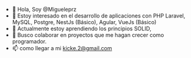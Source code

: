 - 👋 Hola, Soy @Migueleprz
- 👀 Estoy interesado en el desarrollo de aplicaciones con PHP Laravel, MySQL, Postgre, NestJs (Básico),  Agular, VueJs (Básico)
- 🌱 Actualmente estoy aprendiendo los principios SOLID,
- 💞️ Busco colaborar en proyectos que me hagan crecer como programador.
- 📫 como llegar a mi kicke.2@gmail.com

<!---
Migueleprz/Migueleprz is a ✨ special ✨ repository because its `README.md` (this file) appears on your GitHub profile.
You can click the Preview link to take a look at your changes.
--->
